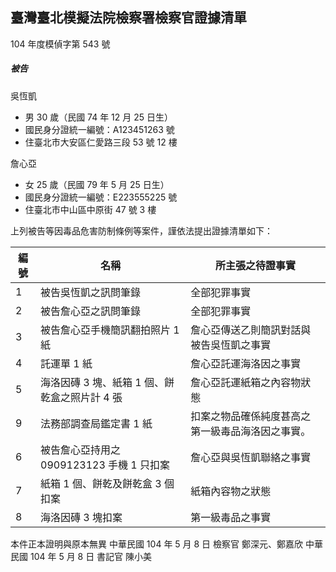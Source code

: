 ## 臺灣臺北模擬法院檢察署檢察官證據清單

104 年度模偵字第 543 號

##### 被告
吳恆凱 
* 男 30 歲（民國 74 年 12 月 25 日生）
* 國民身分證統一編號：A123451263 號
* 住臺北市大安區仁愛路三段 53 號 12 樓

詹心亞
* 女 25 歲（民國 79 年 5 月 25 日生）
* 國民身分證統一編號：E223555225 號
* 住臺北市中山區中原街 47 號 3 樓

上列被告等因毒品危害防制條例等案件，謹依法提出證據清單如下：

<table>
    <thead>
        <tr>
            <th>編號</th>
            <th>名稱</th>
            <th>所主張之待證事實</th>
        </tr>
    </thead>
    <tbody>
        <tr>
            <td>1</td>
            <td>被告吳恆凱之訊問筆錄</td>
            <td>全部犯罪事實</td>
        </tr>
        <tr>
            <td>2</td>
            <td>被告詹心亞之訊問筆錄</td>
            <td>全部犯罪事實</td>
        </tr>
        <tr>
            <td>3</td>
            <td>被告詹心亞手機簡訊翻拍照片 1 紙</td>
            <td>詹心亞傳送乙則簡訊對話與被告吳恆凱之事實</td>
        </tr>
        <tr>
            <td>4</td>
            <td>託運單 1 紙</td>
            <td>詹心亞託運海洛因之事實</td>
        </tr>
        <tr>
            <td>5</td>
            <td>海洛因磚 3 塊、紙箱 1 個、餅乾盒之照片計 4 張</td>
            <td>詹心亞託運紙箱之內容物狀態</td>
        </tr>
        <tr>
            <td>9</td>
            <td>法務部調查局鑑定書 1 紙</td>
            <td>扣案之物品確係純度甚高之第一級毒品海洛因之事實。</td>
        </tr>
        <tr>
            <td>6</td>
            <td>被告詹心亞持用之 0909123123 手機 1 只扣案</td>
            <td>詹心亞與吳恆凱聯絡之事實</td>
        </tr>
        <tr>
            <td>7</td>
            <td>紙箱 1 個、餅乾及餅乾盒 3 個扣案</td>
            <td>紙箱內容物之狀態</td>
        </tr>
        <tr>
            <td>8</td>
            <td>海洛因磚 3 塊扣案</td>
            <td>第一級毒品之事實</td>
        </tr>
    </tbody>
</table>

本件正本證明與原本無異
中華民國 104 年 5 月 8 日
檢察官 鄭深元、鄭嘉欣
中華民國 104 年 5 月 8 日
書記官 陳小美